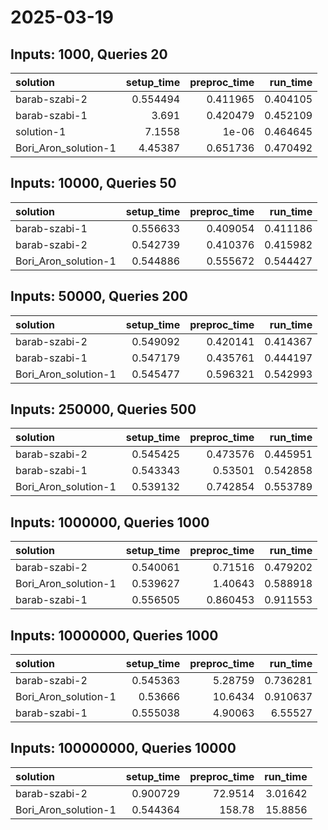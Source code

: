 # 2025-03-19

## Inputs: 1000, Queries 20

| solution             |   setup_time |   preproc_time |   run_time |
|:---------------------|-------------:|---------------:|-----------:|
| barab-szabi-2        |     0.554494 |       0.411965 |   0.404105 |
| barab-szabi-1        |     3.691    |       0.420479 |   0.452109 |
| solution-1           |     7.1558   |       1e-06    |   0.464645 |
| Bori_Aron_solution-1 |     4.45387  |       0.651736 |   0.470492 |

## Inputs: 10000, Queries 50

| solution             |   setup_time |   preproc_time |   run_time |
|:---------------------|-------------:|---------------:|-----------:|
| barab-szabi-1        |     0.556633 |       0.409054 |   0.411186 |
| barab-szabi-2        |     0.542739 |       0.410376 |   0.415982 |
| Bori_Aron_solution-1 |     0.544886 |       0.555672 |   0.544427 |

## Inputs: 50000, Queries 200

| solution             |   setup_time |   preproc_time |   run_time |
|:---------------------|-------------:|---------------:|-----------:|
| barab-szabi-2        |     0.549092 |       0.420141 |   0.414367 |
| barab-szabi-1        |     0.547179 |       0.435761 |   0.444197 |
| Bori_Aron_solution-1 |     0.545477 |       0.596321 |   0.542993 |

## Inputs: 250000, Queries 500

| solution             |   setup_time |   preproc_time |   run_time |
|:---------------------|-------------:|---------------:|-----------:|
| barab-szabi-2        |     0.545425 |       0.473576 |   0.445951 |
| barab-szabi-1        |     0.543343 |       0.53501  |   0.542858 |
| Bori_Aron_solution-1 |     0.539132 |       0.742854 |   0.553789 |

## Inputs: 1000000, Queries 1000

| solution             |   setup_time |   preproc_time |   run_time |
|:---------------------|-------------:|---------------:|-----------:|
| barab-szabi-2        |     0.540061 |       0.71516  |   0.479202 |
| Bori_Aron_solution-1 |     0.539627 |       1.40643  |   0.588918 |
| barab-szabi-1        |     0.556505 |       0.860453 |   0.911553 |

## Inputs: 10000000, Queries 1000

| solution             |   setup_time |   preproc_time |   run_time |
|:---------------------|-------------:|---------------:|-----------:|
| barab-szabi-2        |     0.545363 |        5.28759 |   0.736281 |
| Bori_Aron_solution-1 |     0.53666  |       10.6434  |   0.910637 |
| barab-szabi-1        |     0.555038 |        4.90063 |   6.55527  |

## Inputs: 100000000, Queries 10000

| solution             |   setup_time |   preproc_time |   run_time |
|:---------------------|-------------:|---------------:|-----------:|
| barab-szabi-2        |     0.900729 |        72.9514 |    3.01642 |
| Bori_Aron_solution-1 |     0.544364 |       158.78   |   15.8856  |